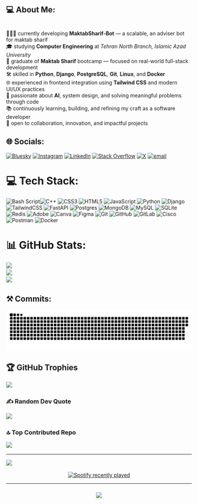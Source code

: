 
## 💻 About Me:
<br>🧑🏻‍💻 currently developing **MaktabSharif-Bot** — a scalable, an adviser bot for maktab sharif  <br>🎓 studying **Computer Engineering** at *Tehran North Branch, Islamic Azad University*  <br>🎯 graduate of **Maktab Sharif** bootcamp — focused on real-world full-stack development  <br>🛠 skilled in **Python**, **Django**, **PostgreSQL**, **Git**, **Linux**, and **Docker**  <br>🌐 experienced in frontend integration using **Tailwind CSS** and modern UI/UX practices  <br>🤖 passionate about **AI**, system design, and solving meaningful problems through code  <br>📚 continuously learning, building, and refining my craft as a software developer  <br>💬 open to collaboration, innovation, and impactful projects

## 🌐 Socials:
[![Bluesky](https://img.shields.io/badge/bluesky-0285FF?style=for-the-badge&logo=bluesky&logoColor=%23FFFFFF)](https://bsky.app/profile/ismailzohari) [![Instagram](https://img.shields.io/badge/Instagram-%23E4405F.svg?logo=Instagram&logoColor=white)](https://instagram.com/ismailzohari) [![LinkedIn](https://img.shields.io/badge/LinkedIn-%230077B5.svg?logo=linkedin&logoColor=white)](https://linkedin.com/in/ismailzohari) [![Stack Overflow](https://img.shields.io/badge/-Stackoverflow-FE7A16?logo=stack-overflow&logoColor=white)](https://stackoverflow.com/users/30538373) [![X](https://img.shields.io/badge/X-black.svg?logo=X&logoColor=white)](https://x.com/ismailzohari) [![email](https://img.shields.io/badge/Email-D14836?logo=gmail&logoColor=white)](mailto:ismailzohari@gmail.com) 

# 💻 Tech Stack:
![Bash Script](https://img.shields.io/badge/bash_script-%23121011.svg?style=for-the-badge&logo=gnu-bash&logoColor=white)![C++](https://img.shields.io/badge/c++-%2300599C.svg?style=for-the-badge&logo=c%2B%2B&logoColor=white) ![CSS3](https://img.shields.io/badge/css3-%231572B6.svg?style=for-the-badge&logo=css3&logoColor=white) ![HTML5](https://img.shields.io/badge/html5-%23E34F26.svg?style=for-the-badge&logo=html5&logoColor=white) ![JavaScript](https://img.shields.io/badge/javascript-%23323330.svg?style=for-the-badge&logo=javascript&logoColor=%23F7DF1E) ![Python](https://img.shields.io/badge/python-3670A0?style=for-the-badge&logo=python&logoColor=ffdd54) ![Django](https://img.shields.io/badge/django-%23092E20.svg?style=for-the-badge&logo=django&logoColor=white) ![TailwindCSS](https://img.shields.io/badge/tailwindcss-%2338B2AC.svg?style=for-the-badge&logo=tailwind-css&logoColor=white) ![FastAPI](https://img.shields.io/badge/FastAPI-005571?style=for-the-badge&logo=fastapi) ![Postgres](https://img.shields.io/badge/postgres-%23316192.svg?style=for-the-badge&logo=postgresql&logoColor=white) ![MongoDB](https://img.shields.io/badge/MongoDB-%234ea94b.svg?style=for-the-badge&logo=mongodb&logoColor=white) ![MySQL](https://img.shields.io/badge/mysql-4479A1.svg?style=for-the-badge&logo=mysql&logoColor=white) ![SQLite](https://img.shields.io/badge/sqlite-%2307405e.svg?style=for-the-badge&logo=sqlite&logoColor=white) ![Redis](https://img.shields.io/badge/redis-%23DD0031.svg?style=for-the-badge&logo=redis&logoColor=white) ![Adobe](https://img.shields.io/badge/adobe-%23FF0000.svg?style=for-the-badge&logo=adobe&logoColor=white) ![Canva](https://img.shields.io/badge/Canva-%2300C4CC.svg?style=for-the-badge&logo=Canva&logoColor=white) ![Figma](https://img.shields.io/badge/figma-%23F24E1E.svg?style=for-the-badge&logo=figma&logoColor=white) ![Git](https://img.shields.io/badge/git-%23F05033.svg?style=for-the-badge&logo=git&logoColor=white) ![GitHub](https://img.shields.io/badge/github-%23121011.svg?style=for-the-badge&logo=github&logoColor=white) ![GitLab](https://img.shields.io/badge/gitlab-%23181717.svg?style=for-the-badge&logo=gitlab&logoColor=white) ![Cisco](https://img.shields.io/badge/cisco-%23049fd9.svg?style=for-the-badge&logo=cisco&logoColor=black) ![Postman](https://img.shields.io/badge/Postman-FF6C37?style=for-the-badge&logo=postman&logoColor=white) ![Docker](https://img.shields.io/badge/docker-%230db7ed.svg?style=for-the-badge&logo=docker&logoColor=white)
# 📊 GitHub Stats:
![](https://github-readme-stats.vercel.app/api?username=ismailzohari&theme=dark&hide_border=false&include_all_commits=false&count_private=false)<br/>
![](https://nirzak-streak-stats.vercel.app/?user=ismailzohari&theme=dark&hide_border=false)<br/>
![](https://github-readme-stats.vercel.app/api/top-langs/?username=ismailzohari&theme=dark&hide_border=false&include_all_commits=false&count_private=false&layout=compact)


## ⚒️ Commits:
<picture>
  <source media="(prefers-color-scheme: dark)" srcset="https://raw.githubusercontent.com/ismailzohari/ismailzohari/output/github-snake-dark.svg" />
  <source media="(prefers-color-scheme: light)" srcset="https://raw.githubusercontent.com/ismailzohari/ismailzohari/output/github-snake.svg" />
  <img alt="github-snake" src="https://raw.githubusercontent.com/ismailzohari/ismailzohari/output/github-snake.svg" />
</picture>


## 🏆 GitHub Trophies
![](https://github-profile-trophy.vercel.app/?username=ismailzohari&theme=dark&no-frame=true&no-bg=true&margin-w=4)

### ✍️ Random Dev Quote
![](https://quotes-github-readme.vercel.app/api?type=horizontal&theme=dark)

### 🔝 Top Contributed Repo
![](https://github-contributor-stats.vercel.app/api?username=ismailzohari&limit=5&theme=dark&combine_all_yearly_contributions=true)

---
[![](https://visitcount.itsvg.in/api?id=ismailzohari&icon=0&color=0)](https://visitcount.itsvg.in)

<div align="center">
  <a href="https://open.spotify.com/user/aoibs2btbdpdbripbdjem4uhj">
    <img src="https://spotify-recently-played-readme.vercel.app/api?user=aoibs2btbdpdbripbdjem4uhj&count=5&unique=false" alt="Spotify recently played"  />
  </a>
</div>

---

###
<div align="center">
  <img src="https://profile-counter.glitch.me/ismailzohari/count.svg?"  />
</div>

###
